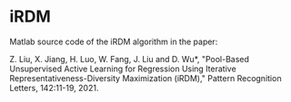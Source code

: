 # iRDM

Matlab source code of the iRDM algorithm in the paper:

Z. Liu, X. Jiang, H. Luo, W. Fang, J. Liu and D. Wu*, "Pool-Based Unsupervised Active Learning for Regression Using Iterative Representativeness-Diversity Maximization (iRDM)," Pattern Recognition Letters, 142:11-19, 2021.
